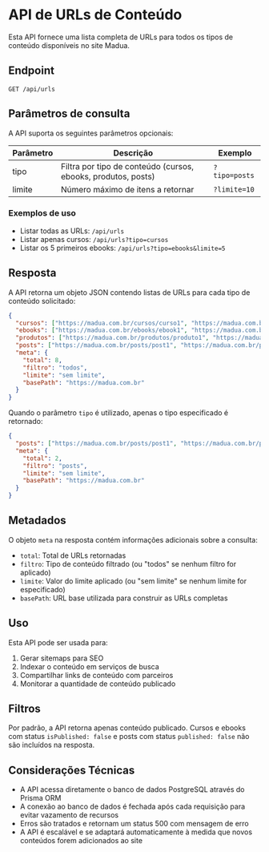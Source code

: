 # API de URLs de Conteúdo

Esta API fornece uma lista completa de URLs para todos os tipos de conteúdo disponíveis no site Madua.

## Endpoint

```
GET /api/urls
```

## Parâmetros de consulta

A API suporta os seguintes parâmetros opcionais:

| Parâmetro | Descrição | Exemplo |
|-----------|-----------|---------|
| tipo | Filtra por tipo de conteúdo (cursos, ebooks, produtos, posts) | `?tipo=posts` |
| limite | Número máximo de itens a retornar | `?limite=10` |

### Exemplos de uso

- Listar todas as URLs: `/api/urls`
- Listar apenas cursos: `/api/urls?tipo=cursos`
- Listar os 5 primeiros ebooks: `/api/urls?tipo=ebooks&limite=5`

## Resposta

A API retorna um objeto JSON contendo listas de URLs para cada tipo de conteúdo solicitado:

```json
{
  "cursos": ["https://madua.com.br/cursos/curso1", "https://madua.com.br/cursos/curso2"],
  "ebooks": ["https://madua.com.br/ebooks/ebook1", "https://madua.com.br/ebooks/ebook2"],
  "produtos": ["https://madua.com.br/produtos/produto1", "https://madua.com.br/produtos/produto2"],
  "posts": ["https://madua.com.br/posts/post1", "https://madua.com.br/posts/post2"],
  "meta": {
    "total": 8,
    "filtro": "todos",
    "limite": "sem limite",
    "basePath": "https://madua.com.br"
  }
}
```

Quando o parâmetro `tipo` é utilizado, apenas o tipo especificado é retornado:

```json
{
  "posts": ["https://madua.com.br/posts/post1", "https://madua.com.br/posts/post2"],
  "meta": {
    "total": 2,
    "filtro": "posts",
    "limite": "sem limite",
    "basePath": "https://madua.com.br"
  }
}
```

## Metadados

O objeto `meta` na resposta contém informações adicionais sobre a consulta:

- `total`: Total de URLs retornadas
- `filtro`: Tipo de conteúdo filtrado (ou "todos" se nenhum filtro for aplicado)
- `limite`: Valor do limite aplicado (ou "sem limite" se nenhum limite for especificado)
- `basePath`: URL base utilizada para construir as URLs completas

## Uso

Esta API pode ser usada para:

1. Gerar sitemaps para SEO
2. Indexar o conteúdo em serviços de busca
3. Compartilhar links de conteúdo com parceiros
4. Monitorar a quantidade de conteúdo publicado

## Filtros

Por padrão, a API retorna apenas conteúdo publicado. Cursos e ebooks com status `isPublished: false` e posts com status `published: false` não são incluídos na resposta.

## Considerações Técnicas

- A API acessa diretamente o banco de dados PostgreSQL através do Prisma ORM
- A conexão ao banco de dados é fechada após cada requisição para evitar vazamento de recursos
- Erros são tratados e retornam um status 500 com mensagem de erro
- A API é escalável e se adaptará automaticamente à medida que novos conteúdos forem adicionados ao site 